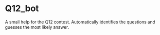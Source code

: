 # Q12_bot
A small help for the Q12 contest. Automatically identifies the questions and guesses the most likely answer.
